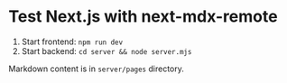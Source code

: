 # Test Next.js with next-mdx-remote

1. Start frontend: `npm run dev`
1. Start backend: `cd server && node server.mjs`

Markdown content is in `server/pages` directory.